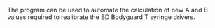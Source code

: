 The program can be used to automate the calculation of new A and B values required to realibrate the BD Bodyguard T syringe drivers.
